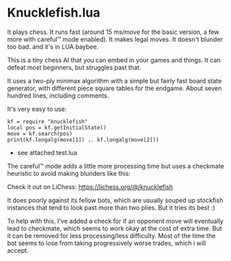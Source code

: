 Knucklefish.lua
===========

It plays chess.
It runs fast (around 15 ms/move for the basic version, a few more with careful:tm: mode enabled).
It makes legal moves.
It doesn't blunder too bad.
and it's in LUA baybee.

This is a tiny chess AI that you can embed in your games and things. It can defeat most beginners, but struggles past that.

It uses a two-ply minimax algorithm with a simple but fairly fast board state generator, with different piece square tables for the endgame. About seven hundred lines, including comments.

It's very easy to use:

```
kf = require "knucklefish"
local pos = kf.getInitialState()
move = kf.search(pos)
print(kf.longalg(move[1]) .. kf.longalg(move[2]))
```

- see attached test.lua



The careful:tm: mode adds a little more processing time but uses a checkmate heuristic to avoid making blunders like this:




Check it out on LiChess: https://lichess.org/@/knucklefish

It does poorly against its fellow bots, which are usually souped up stockfish instances that tend to look past more than two plies. But it tries its best :)

To help with this, I've added a check for if an opponent move will eventually lead to checkmate, which seems to work okay at the cost of extra time. But it can be removed for less processing/less difficulty. Most of the time the bot seems to lose from taking progressively worse trades, which i will accept.
